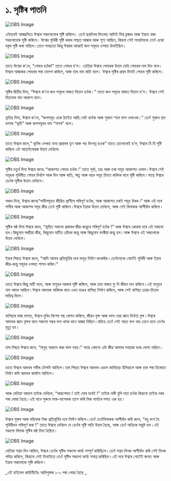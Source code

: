 # ১. সৃষ্টিৰ পাতনি 

![OBS Image](https://cdn.door43.org/obs/jpg/360px/obs-en-01-01.jpg)

এইদৰেই আৰম্ভনিতে ঈশ্বৰে সকলোবোৰ সৃষ্টি কৰিলে। তেওঁ ছয়দিনৰ ভিতৰত আটাই বিশ্ব ব্ৰহ্মাণ্ড আৰু ইয়াত থকা সকলোবোৰ সৃষ্টি কৰিলে। ঈশ্বেৰ পৃথিৱী সৃষ্টি কৰাৰ পাছত আন্ধাৰ আৰু শূণ্য আছিল, কিয়না সেই সময়লৈকে তেওঁ একো বস্তুৰ সৃষ্টি কৰা নাছিল।তেনে সময়তো কিন্তু ঈশ্বৰৰ আত্মাই জল সমূহৰ ওপৰত উমাইছিল।  

![OBS Image](https://cdn.door43.org/obs/jpg/360px/obs-en-01-02.jpg)

তাতে ঈশ্বেৰ ক’লে, “পোহৰ হওঁক!” তাতে পোহৰ হ’ল। তেতিয়া ঈশ্বৰে পোহৰক উত্তম দেখি পোহৰৰ নাম দিন থলে। ঈশ্বৰে আন্ধাৰক পোহৰৰ পৰা বেলেগ কৰিলে, আৰু তাৰ নাম ৰাতি থলে। ঈশ্বৰে সৃষ্টিৰ প্ৰথম দিনাই পোহৰ সৃষ্টি কৰিলে। 

![OBS Image](https://cdn.door43.org/obs/jpg/360px/obs-en-01-03.jpg)

সৃষ্টিৰ দ্বিতীয় দিনা, “ঈশ্বৰে ক’লে জল সমূহৰ মাজত বিতান হওঁক।” তাতে জল সমূহৰ মাজত বিতান হ’ল। ঈশ্বৰে সেই বিতানাৰ নাম আকাশ থলে।   

![OBS Image](https://cdn.door43.org/obs/jpg/360px/obs-en-01-04.jpg)

তৃতিয় দিনা, ঈশ্বৰে ক’লে, “জলসমূহ একে ঠাইেত আহি গোট খাওঁক আৰু শুকান স্হল ভাগ  ওলাওক।”  তেওঁ শুকান স্থল ভাগক “ভূমি” আৰু জলসমূহৰ নাম “সাগৰ” থলে। 

![OBS Image](https://cdn.door43.org/obs/jpg/360px/obs-en-01-05.jpg)

তাতে ঈশ্বৰে কলে,“ ভূমিৰ ওপৰত নানা প্ৰকা্ৰৰ তৃণ আৰু গছ উৎপন্ন হওক” তাতে তেনেদৰেই হ’ল, ঈশ্বৰে যি যি সৃষ্টি কৰিলে এই আতাইবোৰক উত্তম দেখিলে৷ 

![OBS Image](https://cdn.door43.org/obs/jpg/360px/obs-en-01-06.jpg)

সৃষ্টিৰ চতুৰ্থ দিনা ঈশ্বৰে কলেঃ “আকাশত পোহৰ হওঁক ৷” তাতে সৃৰ্য্য, চন্দ্ৰ আৰু তৰা সমূহ আকাশত ওলাল ৷ ঈশ্বৰে সেই সমূহক পৃথিবীত পোহৰ দিবলৈ আৰু দিন আৰু ৰাতি, ঋতু আৰু বছৰ সমূহ চিহ্নত কৰিবৰ বাবে সৃষ্টি কৰিলে ৷ পাছে ঈশ্বৰে তেওঁৰ সৃষ্টিক উত্তম দেখিলে ৷

![OBS Image](https://cdn.door43.org/obs/jpg/360px/obs-en-01-07.jpg)

পঞ্চম দিনা, ঈশ্বৰে কলেঃ“পানীসমূহত জীৱিত প্ৰাণীৰে পৰিপূৰ্ণ হওঁক, আৰু আকাশত চৰাই সমূহ উৰক ৷” আৰু এই দৰে পানীৰ আৰু আকাশৰ সমূহ জীৱ তেওঁ সৃষ্টি কৰিলে ৷ ঈশ্বৰে ইয়াক উত্তম দেখিলে, আৰু সেই বিলাকক আশীৰ্বাদ কৰিলে ৷

![OBS Image](https://cdn.door43.org/obs/jpg/360px/obs-en-01-08.jpg)

সৃষ্টিৰ ষষ্ঠ দিনা ঈশ্বৰে কলে, “ভূমি্ত সকলো প্ৰকাৰৰ জীৱ-জন্তুৰে পৰিপূৰ্ণ হওঁক !” আৰু ঈশ্বৰে কোৱাৰ দৰে এই সকলো হল ৷ কিছুমান ঘৰচীয়া জীৱ, কিছুমান মাটিত চোঁচৰা জন্তু আৰু কিছুমান বনৰীয়া জন্তু হল ৷ আৰু ঈশ্বৰে এই সকলোকে উত্তম দেখিলে ৷

![OBS Image](https://cdn.door43.org/obs/jpg/360px/obs-en-01-09.jpg)

ইয়াৰ পিছত ঈশ্বৰে কলে, “আমি আমাৰ প্ৰতিমূৰ্তিৰ দৰে মানুহ নিৰ্মাণ কৰোহঁক ৷ তেওঁলোকে গোটেই পৃথিবী আৰু ইয়াৰ জীৱ-জন্তু সমূহৰ ওপৰত শাসন কৰিব ৷”  

![OBS Image](https://cdn.door43.org/obs/jpg/360px/obs-en-01-10.jpg)

তাতে ঈশ্বৰে কিছু মাটি ললে, আৰু মানুহৰ আকাৰ সৃষ্টি কৰিলে, আৰু তাৰ নাকত ফু দি জীৱন দান কৰিলে ৷ এই মানুহৰ নাম আদম আছিল ৷ ঈশ্বৰে আদমক থাকিবৰ বাবে এখন ডাঙৰ বাগিছা নিৰ্মাণ কৰিলে, আৰু সেই বাগিছা চোৱা-চিতাৰ দায়িত্ব দিলে ৷

![OBS Image](https://cdn.door43.org/obs/jpg/360px/obs-en-01-11.jpg)

বাগিছাৰ মাজ ভাগত, ঈশ্বৰে দুবিধ বিশেষ গছ ৰোপন কৰিলে,  জীৱন বৃক্ষ আৰু ভাল বেয়া জ্ঞান দিওঁতা বৃক্ষ ৷ ঈশ্বৰে আদমক জ্ঞান বৃক্ষৰ বাদে সকলো গছৰ ফল খাবৰ বাবে আজ্ঞা দিছিল ৷ যদিহে তেওঁ সেই গছত ফল খায় তেনে হলে তেওঁৰ মৃত্যু হব ৷

![OBS Image](https://cdn.door43.org/obs/jpg/360px/obs-en-01-12.jpg)

তাৰ পিছত ঈশ্বৰে কলে, “মানুহ অকলে থকা ভাল নহয় ৷” পাছে কোনো এটা জীৱ আদমৰ সহায়ক হবৰ যোগ্য নাছিল ৷

![OBS Image](https://cdn.door43.org/obs/jpg/360px/obs-en-01-13.jpg)

তাতে ঈশ্বৰে আদমৰ গভীৰ টোপনি আনিলে ৷ তাৰ পিছত ঈশ্বৰে আদমৰ এডাল কামিহাড় উলিয়ালে আৰু তাৰ পৰা তিৰোতা নিৰ্মাণ কৰি আদমৰ কাষলৈ আনিলে ৷

![OBS Image](https://cdn.door43.org/obs/jpg/360px/obs-en-01-14.jpg)

আৰু যেতিয়া আদমে তাইক দেখিলে, “আৱশেষত ! তাই মোৰ দৰেই !” তাইক নাৰী বুলি মতা হওঁক কিয়নো তাইক নৰৰ পৰা লোৱা হৈছে ৷ এই বাবে পুৰুষে মাক-বাপেকক ত্যাগ কৰি নিজ ভাৰ্য্যাৰ লগত এক হয় ৷

![OBS Image](https://cdn.door43.org/obs/jpg/360px/obs-en-01-15.jpg)

ঈশ্বৰে পুৰুষ আৰু মহিলাক নিজ প্ৰতিমূৰ্তিৰ দৰে নিৰ্মাণ কৰিলে ৷ তেওঁ তেওঁবিলাকক আশীৰ্বাদ কৰি কলে, “বহু বংশ হৈ পৃথিবীখন পৰিপূৰ্ণ কৰা !” তাতে ঈশ্বৰে দেখিলে যে তেওঁৰ সৃষ্টি অতি উত্তম হৈছে, আৰু তেওঁ অতিকে সন্তুষ্ট হল ৷ এই সকলো বিলাক সৃষ্টিৰ ষষ্ঠ দিনা হৈছিল ৷

![OBS Image](https://cdn.door43.org/obs/jpg/360px/obs-en-01-16.jpg)

যেতিয়া সপ্তম দিন আহিল, ঈশ্বৰে তেওঁৰ সৃষ্টিৰ সকলো কাৰ্য্য সম্পূৰ্ণ কৰিছিলে ৷ তেওঁ সপ্তম দিনক আশীৰ্বাদ কৰি সেই দিনক পবিত্ৰ কৰিলে, কিয়নো সেই দিনটোতে তেওঁ সৃষ্টিৰ সকলো কাৰ্য্য সমাপ্ত কৰিছিল ৷ এই দৰে ঈশ্বৰে গোটেই জগত আৰু ইয়াৰ সকলোকে সৃষ্টি কৰিলে ৷

_এই বাইবেল কাহিনীটোঃ আদিপুস্তক ১-২ পৰা লোৱা হৈছে _

